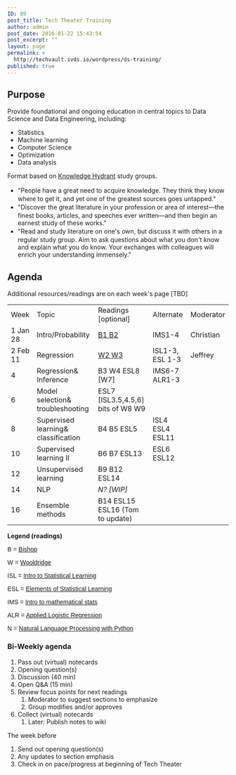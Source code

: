 ```yaml
---
ID: 89
post_title: Tech Theater Training
author: admin
post_date: 2016-01-22 15:43:54
post_excerpt: ""
layout: page
permalink: >
  http://techvault.svds.io/wordpress/ds-training/
published: true
---
```

<h2>Purpose</h2>
Provide foundational and ongoing education in central topics to Data Science and Data Engineering, including:
<ul>
	<li>Statistics</li>
	<li>Machine learning</li>
	<li>Computer Science</li>
	<li>Optimization</li>
	<li>Data analysis</li>
</ul>
Format based on <a class="wiki_link_ext" href="http://www.industriallogic.com/papers/khdraft.pdf" target="_blank" rel="nofollow">Knowledge Hydrant</a> study groups.
<ul>
	<li><span style="line-height: 1.5;">"People have a great need to acquire knowledge. They think they know where to get it, and yet one of the greatest sources goes untapped."</span></li>
	<li><span style="line-height: 1.5;">"Discover the great literature in your profession or area of interest—the finest books, articles, and speeches ever written—and then begin an earnest study of these works."</span></li>
	<li><span style="line-height: 1.5;">"Read and study literature on one's own, but discuss it with others in a regular study group. Aim to ask questions about what you don't know and explain what you do know. Your exchanges with colleagues will enrich your understanding immensely."</span></li>
</ul>
<h2>Agenda</h2>
Additional resources/readings are on each week's page [TBD]
<table class="wiki_table mceItemTable">
<tbody>
<tr>
<td>Week</td>
<td>Topic</td>
<td>Readings [optional]</td>
<td>Alternate</td>
<td>Moderator</td>
</tr>
<tr>
<td>1
Jan 28</td>
<td>Intro/Probability</td>
<td><a class="wiki_link_ext" href="https://drive.google.com/open?id=0B4c-76y6-MguT3VUUjdteDJ2elU" target="_blank" rel="nofollow">B1 B2</a></td>
<td>IMS1-4</td>
<td>Christian</td>
</tr>
<tr>
<td>2
Feb 11</td>
<td>Regression</td>
<td><a class="wiki_link_ext" href="https://drive.google.com/open?id=0B4c-76y6-MguT3VUUjdteDJ2elU" target="_blank" rel="nofollow">W2 W3</a></td>
<td>ISL1-3, ESL 1-3</td>
<td>Jeffrey</td>
</tr>
<tr>
<td>4</td>
<td>Regression&amp; Inference</td>
<td>B3 W4 ESL8 [W7]</td>
<td>IMS6-7 ALR1-3</td>
<td></td>
</tr>
<tr>
<td>6</td>
<td>Model selection&amp; troubleshooting</td>
<td>ESL7 [ISL3.5,4.5,6] bits of W8 W9</td>
<td></td>
<td></td>
</tr>
<tr>
<td>8</td>
<td>Supervised learning&amp; classification</td>
<td>B4 B5 ESL5</td>
<td>ISL4 ESL4 ESL11</td>
<td></td>
</tr>
<tr>
<td>10</td>
<td>Supervised learning II</td>
<td>B6 B7 ESL13</td>
<td>ESL6 ESL12</td>
<td></td>
</tr>
<tr>
<td>12</td>
<td>Unsupervised learning</td>
<td>B9 B12 ESL14</td>
<td></td>
<td></td>
</tr>
<tr>
<td>14</td>
<td>NLP</td>
<td><em>N? [WIP]</em></td>
<td></td>
<td></td>
</tr>
<tr>
<td>16</td>
<td>Ensemble methods</td>
<td>B14 ESL15 ESL16 (Tom to update)</td>
<td></td>
<td></td>
</tr>
</tbody>
</table>
<strong>Legend (readings)</strong>

<span style="font-family: Arial; font-size: 14px; vertical-align: baseline;">B = <a class="wiki_link_ext" href="https://drive.google.com/open?id=0B4c-76y6-MguT3VUUjdteDJ2elU" target="_blank" rel="nofollow">Bishop</a></span>

<span style="font-family: Arial; font-size: 14px; vertical-align: baseline;">W = <a class="wiki_link_ext" href="https://drive.google.com/open?id=0B4c-76y6-MguT3VUUjdteDJ2elU" target="_blank" rel="nofollow">Wooldridge</a></span>

<span style="font-family: Arial; font-size: 14px; vertical-align: baseline;">ISL = <a class="wiki_link_ext" href="https://drive.google.com/open?id=0BxgnPLVjzs20MlVCZGN1T21Kb2s" target="_blank" rel="nofollow">Intro to Statistical Learning</a></span>

<span style="font-family: Arial; font-size: 14px; vertical-align: baseline;">ESL = <a class="wiki_link_ext" href="https://drive.google.com/open?id=0B4nRvvtn-BU3QWI0dkR5aHctcGc" target="_blank" rel="nofollow">Elements of Statistical Learning</a></span>

<span style="font-family: Arial; font-size: 14px; vertical-align: baseline;">IMS = <a class="wiki_link_ext" href="https://drive.google.com/open?id=0B4nRvvtn-BU3X29XS0xNODRWd3c" target="_blank" rel="nofollow">Intro to mathematical stats</a></span>

<span style="font-family: Arial; font-size: 14px; vertical-align: baseline;">ALR = <a class="wiki_link_ext" href="https://drive.google.com/open?id=0B4nRvvtn-BU3QWI0dkR5aHctcGc" target="_blank" rel="nofollow">Applied Logistic Regression</a></span>

<span style="font-family: Arial; font-size: 14px; vertical-align: baseline;">N = <a class="wiki_link_ext" href="https://drive.google.com/open?id=0BxgnPLVjzs20QWlCVDB6ZmwzYzA" target="_blank" rel="nofollow">Natural Language Processing with Python</a></span>
<h3>Bi-Weekly agenda</h3>
<ol>
	<li>Pass out (virtual) notecards</li>
	<li>Opening question(s)</li>
	<li>Discussion (40 min)</li>
	<li>Open Q&amp;A (15 min)</li>
	<li>Review focus points for next readings
<ol>
	<li>Moderator to suggest sections to emphasize</li>
	<li>Group modifies and/or approves</li>
</ol>
</li>
	<li>Collect (virtual) notecards
<ol>
	<li>Later: Publish notes to wiki</li>
</ol>
</li>
</ol>
The week before
<ol>
	<li>Send out opening question(s)</li>
	<li>Any updates to section emphasis</li>
	<li>Check in on pace/progress at beginning of Tech Theater</li>
</ol>